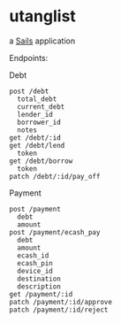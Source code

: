 # utanglist

a [Sails](http://sailsjs.org) application

Endpoints:

Debt

    post /debt
      total_debt
      current_debt
      lender_id
      borrower_id
      notes
    get /debt/:id
    get /debt/lend
      token
    get /debt/borrow
      token
    patch /debt/:id/pay_off

Payment

    post /payment
      debt
      amount
    post /payment/ecash_pay
      debt
      amount
      ecash_id
      ecash_pin
      device_id
      destination
      description
    get /payment/:id
    patch /payment/:id/approve
    patch /payment/:id/reject

